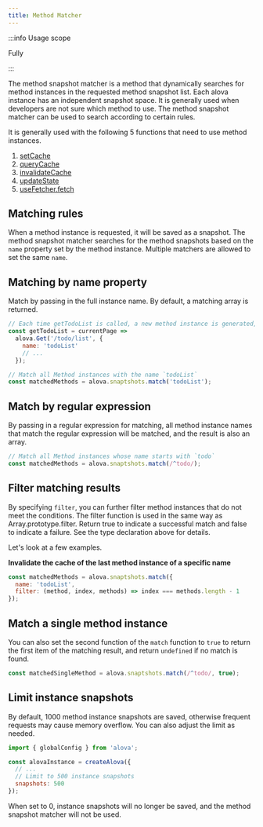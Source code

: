 ```yaml
---
title: Method Matcher
---
```


:::info Usage scope

Fully

:::

The method snapshot matcher is a method that dynamically searches for method instances in the requested method snapshot list. Each alova instance has an independent snapshot space. It is generally used when developers are not sure which method to use. The method snapshot matcher can be used to search according to certain rules.

It is generally used with the following 5 functions that need to use method instances.

1. [setCache](/next/tutorial/cache/set-and-query)
2. [queryCache](/next/tutorial/cache/set-and-query)
3. [invalidateCache](/next/tutorial/cache/manually-invalidate)
4. [updateState](/next/tutorial/client/in-depth/update-across-components)
5. [useFetcher.fetch](/next/tutorial/client/strategy/use-fetcher)

## Matching rules

When a method instance is requested, it will be saved as a snapshot. The method snapshot matcher searches for the method snapshots based on the `name` property set by the method instance. Multiple matchers are allowed to set the same `name`.

## Matching by name property

Match by passing in the full instance name. By default, a matching array is returned.

```javascript
// Each time getTodoList is called, a new method instance is generated, and their names are the same
const getTodoList = currentPage =>
  alova.Get('/todo/list', {
    name: 'todoList'
    // ...
  });

// Match all Method instances with the name `todoList`
const matchedMethods = alova.snaptshots.match('todoList');
```

## Match by regular expression

By passing in a regular expression for matching, all method instance names that match the regular expression will be matched, and the result is also an array.

```javascript
// Match all Method instances whose name starts with `todo`
const matchedMethods = alova.snaptshots.match(/^todo/);
```

## Filter matching results

By specifying `filter`, you can further filter method instances that do not meet the conditions. The filter function is used in the same way as Array.prototype.filter. Return true to indicate a successful match and false to indicate a failure. See the type declaration above for details.

Let's look at a few examples.

**Invalidate the cache of the last method instance of a specific name**

```javascript
const matchedMethods = alova.snaptshots.match({
  name: 'todoList',
  filter: (method, index, methods) => index === methods.length - 1
});
```

## Match a single method instance

You can also set the second function of the `match` function to `true` to return the first item of the matching result, and return `undefined` if no match is found.

```js
const matchedSingleMethod = alova.snaptshots.match(/^todo/, true);
```

## Limit instance snapshots

By default, 1000 method instance snapshots are saved, otherwise frequent requests may cause memory overflow. You can also adjust the limit as needed.

```js
import { globalConfig } from 'alova';

const alovaInstance = createAlova({
  // ...
  // Limit to 500 instance snapshots
  snapshots: 500
});
```

When set to 0, instance snapshots will no longer be saved, and the method snapshot matcher will not be used.
